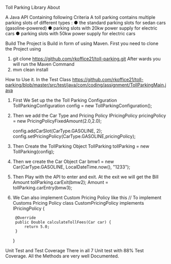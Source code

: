 Toll Parking Library
About 

A Java API Containing following Criteria
A toll parking contains multiple parking slots of different types :
● the standard parking slots for sedan cars (gasoline-powered)
● parking slots with 20kw power supply for electric cars
● parking slots with 50kw power supply for electric cars

Build
The Project is Build in form of using Maven. 
First you need to clone the Project using 
1. git clone https://github.com/rkoffice21/toll-parking.git
After wards you will run the Maven Command
2. mvn clean install

How to Use it.
In the Test Class https://github.com/rkoffice21/toll-parking/blob/master/src/test/java/com/coding/assignment/TollParkingMain.java
1. First We Set up the the Toll Parking Configuration 
	TollParkingConfiguration config = new TollParkingConfiguration();
2. Then we add the Car Type and Pricing Policy
	IPricingPolicy pricingPolicy = new PricingPolicyFixedAmount(2.0,2.0);
	
	config.addCarSlot(CarType.GASOLINE, 2);
	config.setPricingPolicy(CarType.GASOLINE,pricingPolicy);
	
3. Then Create the TollParking Object
	TollParking tollParking = new TollParking(config);
	
4. Then we create the Car Object 
	Car bmw1 = new Car(CarType.GASOLINE, LocalDateTime.now(), "1233");		

5.	Then Play with the API to enter and exit. 	At the exit we will get the Bill Amount 
	tollParking.carExit(bmw2);
	Amount = tollParking.carEntry(bmw3);

6. We Can also implement Custom Pricing Policy like this
	// To implement Customs Pricing Policy
	class CustomPricingPolicy implements IPricingPolicy {

		@Override
		public Double calculateTollFees(Car car) {
			return 5.0; 
		}
		
	}

Unit Test and Test Coverage
There in all 7 Unit test with 88% Test Coverage.
All the Methods are very well Documented.

